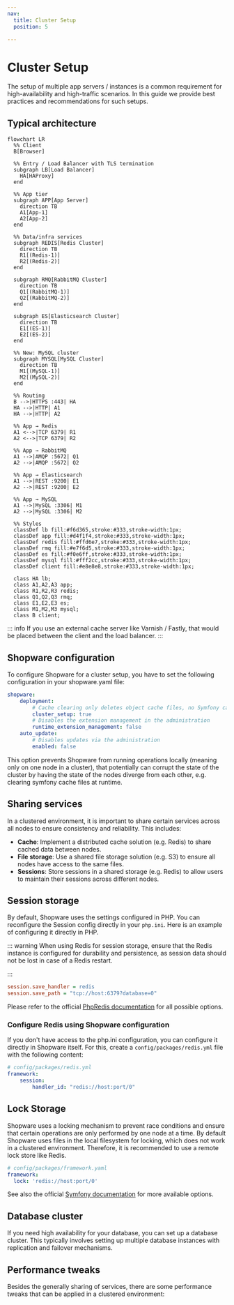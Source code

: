 ```yaml
---
nav:
  title: Cluster Setup
  position: 5

---
```


# Cluster Setup

The setup of multiple app servers / instances is a common requirement for high-availability and high-traffic scenarios. In this guide we provide best practices and recommendations for such setups.

## Typical architecture

```mermaid
flowchart LR
  %% Client
  B[Browser]

  %% Entry / Load Balancer with TLS termination
  subgraph LB[Load Balancer]
    HA[HAProxy]
  end

  %% App tier
  subgraph APP[App Server]
    direction TB
    A1[App-1]
    A2[App-2]
  end

  %% Data/infra services
  subgraph REDIS[Redis Cluster]
    direction TB
    R1[(Redis-1)]
    R2[(Redis-2)]
  end

  subgraph RMQ[RabbitMQ Cluster]
    direction TB
    Q1[(RabbitMQ-1)]
    Q2[(RabbitMQ-2)]
  end

  subgraph ES[Elasticsearch Cluster]
    direction TB
    E1[(ES-1)]
    E2[(ES-2)]
  end

  %% New: MySQL cluster
  subgraph MYSQL[MySQL Cluster]
    direction TB
    M1[(MySQL-1)]
    M2[(MySQL-2)]
  end

  %% Routing
  B -->|HTTPS :443| HA
  HA -->|HTTP| A1
  HA -->|HTTP| A2

  %% App → Redis
  A1 <-->|TCP 6379| R1
  A2 <-->|TCP 6379| R2

  %% App → RabbitMQ
  A1 -->|AMQP :5672| Q1
  A2 -->|AMQP :5672| Q2

  %% App → Elasticsearch
  A1 -->|REST :9200| E1
  A2 -->|REST :9200| E2

  %% App → MySQL
  A1 -->|MySQL :3306| M1
  A2 -->|MySQL :3306| M2

  %% Styles
  classDef lb fill:#f6d365,stroke:#333,stroke-width:1px;
  classDef app fill:#d4f1f4,stroke:#333,stroke-width:1px;
  classDef redis fill:#ffd6e7,stroke:#333,stroke-width:1px;
  classDef rmq fill:#e7f6d5,stroke:#333,stroke-width:1px;
  classDef es fill:#f0e6ff,stroke:#333,stroke-width:1px;
  classDef mysql fill:#fff2cc,stroke:#333,stroke-width:1px;
  classDef client fill:#e8e8e8,stroke:#333,stroke-width:1px;

  class HA lb;
  class A1,A2,A3 app;
  class R1,R2,R3 redis;
  class Q1,Q2,Q3 rmq;
  class E1,E2,E3 es;
  class M1,M2,M3 mysql;
  class B client;
```

::: info
If you use an external cache server like Varnish / Fastly, that would be placed between the client and the load balancer.
:::

## Shopware configuration

To configure Shopware for a cluster setup, you have to set the following configuration in your shopware.yaml file:

```yaml
shopware:
    deployment:
        # Cache clearing only deletes object cache files, no Symfony cache files on node
        cluster_setup: true
        # Disables the extension management in the administration
        runtime_extension_management: false
    auto_update:
        # Disables updates via the administration
        enabled: false
```

This option prevents Shopware from running operations locally (meaning only on one node in a cluster), that potentially can corrupt the state of the cluster by having the state of the nodes diverge from each other, e.g. clearing symfony cache files at runtime.

## Sharing services

In a clustered environment, it is important to share certain services across all nodes to ensure consistency and reliability. This includes:

- **Cache**: Implement a distributed cache solution (e.g. Redis) to share cached data between nodes.
- **File storage**: Use a shared file storage solution (e.g. S3) to ensure all nodes have access to the same files.
- **Sessions**: Store sessions in a shared storage (e.g. Redis) to allow users to maintain their sessions across different nodes.

## Session storage

By default, Shopware uses the settings configured in PHP. You can reconfigure the Session config directly in your `php.ini`. Here is an example of configuring it directly in PHP.

::: warning
When using Redis for session storage, ensure that the Redis instance is configured for durability and persistence, as session data should not be lost in case of a Redis restart.

:::

```ini
session.save_handler = redis
session.save_path = "tcp://host:6379?database=0"
```

Please refer to the official [PhpRedis documentation](https://github.com/phpredis/phpredis#php-session-handler) for all possible options.

### Configure Redis using Shopware configuration

If you don't have access to the php.ini configuration, you can configure it directly in Shopware itself. For this, create a `config/packages/redis.yml` file with the following content:

```yaml
# config/packages/redis.yml
framework:
    session:
        handler_id: "redis://host:port/0"
```

## Lock Storage

Shopware uses a locking mechanism to prevent race conditions and ensure that certain operations are only performed by one node at a time. By default Shopware uses files in the local filesystem for locking, which does not work in a clustered environment. Therefore, it is recommended to use a remote lock store like Redis.

```yaml
# config/packages/framework.yaml
framework:
  lock: 'redis://host:port/0'
```

See also the official [Symfony documentation](https://symfony.com/doc/current/lock.html#configuring) for more available options.


## Database cluster

If you need high availability for your database, you can set up a database cluster. This typically involves setting up multiple database instances with replication and failover mechanisms.

<PageRef page="../configurations/database-cluster" />

## Performance tweaks

Besides the generally sharing of services, there are some performance tweaks that can be applied in a clustered environment:

<PageRef page="../configurations/performance-tweaks" />
